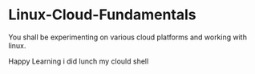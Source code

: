 # Linux-Cloud-Fundamentals

You shall be experimenting on various cloud platforms and working with linux.

Happy Learning
i did lunch my clould shell